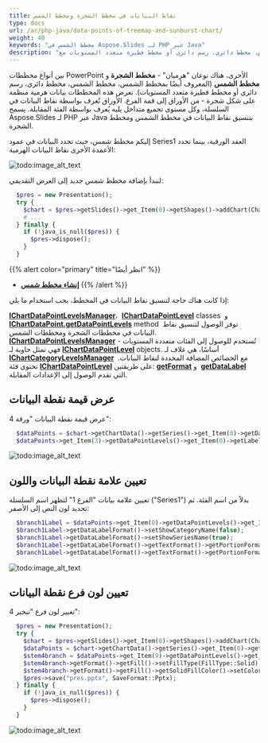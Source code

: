 ```yaml
---
title: نقاط البيانات في مخطط الشجرة ومخطط الشمس
type: docs
url: /ar/php-java/data-points-of-treemap-and-sunburst-chart/
weight: 40
keywords: "مخطط الشمس في Aspose.Slides لـ PHP عبر Java"
description: "مخطط الشمس، مخطط شمس، مخطط شمس، مخطط دائري، رسم دائري أو مخطط فطيرة متعدد المستويات مع Aspose.Slides لـ PHP عبر Java."
---
```


بين أنواع مخططات PowerPoint الأخرى، هناك نوعان "هرميان" - **مخطط الشجرة** و **مخطط الشمس** (المعروف أيضًا بمخطط الشمس، مخطط الشمس، مخطط دائري، رسم دائري أو مخطط فطيرة متعدد المستويات). تعرض هذه المخططات بيانات هرمية منظمة على شكل شجرة - من الأوراق إلى قمة الفرع. الأوراق تُعرف بواسطة نقاط البيانات في السلسلة، وكل مستوى تجميع متداخل يليه يُعرف بواسطة الفئة المقابلة. يسمح Aspose.Slides لـ PHP عبر Java بتنسيق نقاط البيانات في مخطط الشمس ومخطط الشجرة.

إليكم مخطط شمس، حيث تحدد البيانات في عمود Series1 العقد الورقية، بينما تحدد الأعمدة الأخرى نقاط البيانات الهرمية:

![todo:image_alt_text](https://lh6.googleusercontent.com/TSSU5O7SLOi5NZD9JaubhgGU1QU5tYKc23RQX_cal3tlz5TpOvsgUFLV_rHvruwN06ft1XYgsLhbeEDXzVqdAybPIbpfGy-lwoQf_ydxDwcjAeZHWfw61c4koXezAAlEeCA7x6BZ)

لنبدأ بإضافة مخطط شمس جديد إلى العرض التقديمي:

```php
  $pres = new Presentation();
  try {
    $chart = $pres->getSlides()->get_Item(0)->getShapes()->addChart(ChartType::Sunburst, 100, 100, 450, 400);
    # ...
  } finally {
    if (!java_is_null($pres)) {
      $pres->dispose();
    }
  }
```

{{% alert color="primary" title="انظر أيضًا" %}} 
- [**إنشاء مخطط شمس**](/slides/ar/php-java/adding-charts/#addingcharts-creatingsunburstchart)
{{% /alert %}}


إذا كانت هناك حاجة لتنسيق نقاط البيانات في المخطط، يجب استخدام ما يلي:

[**IChartDataPointLevelsManager**](https://reference.aspose.com/slides/php-java/aspose.slides/IChartDataPointLevelsManager)، 
[**IChartDataPointLevel**](https://reference.aspose.com/slides/php-java/aspose.slides/IChartDataPointLevel) classes 
و [**IChartDataPoint.getDataPointLevels**](https://reference.aspose.com/slides/php-java/aspose.slides/IChartDataPoint#getDataPointLevels--) method 
توفر الوصول لتنسيق نقاط البيانات في مخططات الشجرة ومخططات الشمس. 
[**IChartDataPointLevelsManager**](https://reference.aspose.com/slides/php-java/aspose.slides/IChartDataPointLevelsManager)
تُستخدم للوصول إلى الفئات متعددة المستويات - فهي تمثل حاوية لـ
[**IChartDataPointLevel**](https://reference.aspose.com/slides/php-java/aspose.slides/IChartDataPointLevel) objects.
أساسًا، هي غلاف لـ
[**IChartCategoryLevelsManager**](https://reference.aspose.com/slides/php-java/aspose.slides/IChartCategoryLevelsManager) مع
الخصائص المضافة المحددة لنقاط البيانات. 
تحتوي فئة [**IChartDataPointLevel**](https://reference.aspose.com/slides/php-java/aspose.slides/IChartDataPointLevel) على
طريقتين: [**getFormat**](https://reference.aspose.com/slides/php-java/aspose.slides/IChartDataPointLevel#getFormat--) و 
[**getDataLabel**](https://reference.aspose.com/slides/php-java/aspose.slides/IChartDataPointLevel#getLabel--) التي
تقدم الوصول إلى الإعدادات المقابلة.
## **عرض قيمة نقطة البيانات**
عرض قيمة نقطة البيانات "ورقة 4":

```php
  $dataPoints = $chart->getChartData()->getSeries()->get_Item(0)->getDataPoints();
  $dataPoints->get_Item(3)->getDataPointLevels()->get_Item(0)->getLabel()->getDataLabelFormat()->setShowValue(true);
```

![todo:image_alt_text](https://lh6.googleusercontent.com/bKHMf5Bj37ZkMwUE1OfXjw7_CRmDhafhQOUuVWDmitwbtdkwD68ibWluY6Q1HQz_z2Q-BR_SBrBPZ_gID5bGH0PUqI5w37S22RT-ZZal6k7qIDstKntYi5QXS8z-SgpnsI78WGiu)

## **تعيين علامة نقطة البيانات واللون**
تعيين علامة بيانات "الفرع 1" لتظهر اسم السلسلة ("Series1") بدلاً من اسم الفئة. ثم تحديد لون النص إلى الأصفر:

```php
  $branch1Label = $dataPoints->get_Item(0)->getDataPointLevels()->get_Item(0)->getLabel();
  $branch1Label->getDataLabelFormat()->setShowCategoryName(false);
  $branch1Label->getDataLabelFormat()->setShowSeriesName(true);
  $branch1Label->getDataLabelFormat()->getTextFormat()->getPortionFormat()->getFillFormat()->setFillType(FillType::Solid);
  $branch1Label->getDataLabelFormat()->getTextFormat()->getPortionFormat()->getFillFormat()->getSolidFillColor()->setColor(java("java.awt.Color")->YELLOW);
```

![todo:image_alt_text](https://lh6.googleusercontent.com/I9g0kewJnxkhUVlfSWRN39Ng-wzjWyRwF3yTbOD9HhLTLBt_sMJiEfDe7vOfqRNx89o9AVZsYTW3Vv_TIuj4EgM4_UEEi7zQ3jdvaO8FoG2JcsOqNRgbiE5HQZNz8xx_q9qdj8JQ)

## **تعيين لون فرع نقطة البيانات**
تغيير لون فرع "تبخير 4":

```php
  $pres = new Presentation();
  try {
    $chart = $pres->getSlides()->get_Item(0)->getShapes()->addChart(ChartType::Sunburst, 100, 100, 450, 400);
    $dataPoints = $chart->getChartData()->getSeries()->get_Item(0)->getDataPoints();
    $stem4branch = $dataPoints->get_Item(9)->getDataPointLevels()->get_Item(1);
    $stem4branch->getFormat()->getFill()->setFillType(FillType::Solid);
    $stem4branch->getFormat()->getFill()->getSolidFillColor()->setColor(java("java.awt.Color")->RED);
    $pres->save("pres.pptx", SaveFormat::Pptx);
  } finally {
    if (!java_is_null($pres)) {
      $pres->dispose();
    }
  }
```

![todo:image_alt_text](https://lh5.googleusercontent.com/Zll4cpQ5tTDdgwmJ4yuupolfGaANR8SWWTU3XaJav_ZVXVstV1pI1z1OFH-gov6FxPoDz1cxmMyrgjsdYGS24PlhaYa2daKzlNuL1a0xYcqEiyyO23AE6JMOLavWpvqA6SzOCA6_)